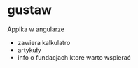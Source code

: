 # gustaw
Applka w angularze 
- zawiera kalkulatro
- artykuły 
- info o fundacjach ktore warto wspierać 
